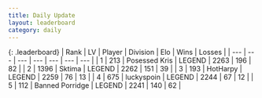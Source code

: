 ```yaml
---
title: Daily Update
layout: leaderboard
category: daily
---
```


{: .leaderboard}
| Rank | LV | Player | Division | Elo | Wins | Losses |
| --- | --- | --- | --- | --- | --- | --- |
| <span data-change="0">1</span> | 213 | <span title="ID: 402846">Posessed Kris</span> | LEGEND | <span data-change="0">2263</span> | <span data-change="0">196</span> | <span data-change="0">82</span> |
| <span data-change="1">2</span> | 1396 | <span title="ID: 353063">Sktima</span> | LEGEND | <span data-change="23">2262</span> | <span data-change="5">151</span> | <span data-change="0">39</span> |
| <span data-change="-1">3</span> | 193 | <span title="ID: 623829">HotHarpy</span> | LEGEND | <span data-change="0">2259</span> | <span data-change="0">76</span> | <span data-change="0">13</span> |
| <span data-change="2">4</span> | 675 | <span title="ID: 512212">luckyspoin</span> | LEGEND | <span data-change="17">2244</span> | <span data-change="4">67</span> | <span data-change="0">12</span> |
| <span data-change="-1">5</span> | 112 | <span title="ID: 659170">Banned Porridge</span> | LEGEND | <span data-change="6">2241</span> | <span data-change="1">140</span> | <span data-change="0">62</span> |